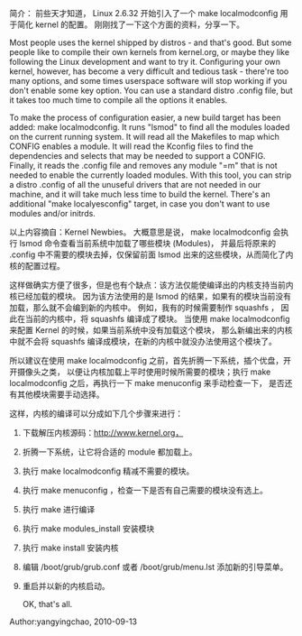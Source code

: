 简介：
前些天才知道， Linux 2.6.32 开始引入了一个 make localmodconfig 用于简化 kernel 的配置。 
刚刚找了一下这个方面的资料，分享一下。


Most people uses the kernel shipped by distros - and that's good. But some people like to compile their own kernels from kernel.org, or maybe they like following the Linux development and want to try it. Configuring your own kernel, however, has become a very difficult and tedious task - there're too many options, and some times userspace software will stop working if you don't enable some key option. You can use a standard distro .config file, but it takes too much time to compile all the options it enables.

To make the process of configuration easier, a new build target has been added: make localmodconfig. It runs "lsmod" to find all the modules loaded on the current running system. It will read all the Makefiles to map which CONFIG enables a module. It will read the Kconfig files to find the dependencies and selects that may be needed to support a CONFIG. Finally, it reads the .config file and removes any module "=m" that is not needed to enable the currently loaded modules. With this tool, you can strip a distro .config of all the unuseful drivers that are not needed in our machine, and it will take much less time to build the kernel. There's an additional "make localyesconfig" target, in case you don't want to use modules and/or initrds.

以上内容摘自：Kernel Newbies。
大概意思是说， make localmodconfig 会执行 lsmod 命令查看当前系统中加载了哪些模块 (Modules)， 并最后将原来的 .config 中不需要的模块去掉，仅保留前面 lsmod 出来的这些模块，从而简化了内核的配置过程。 



这样做确实方便了很多，但是也有个缺点：该方法仅能使编译出的内核支持当前内核已经加载的模块。
因为该方法使用的是 lsmod 的结果，如果有的模块当前没有加载，那么就不会编到新的内核中。
例如，我有的时候需要制作 squashfs ， 因此在当前的内核中，将 squashfs 编译成了模块。 当使用 make localmodconfig 来配置 Kernel 的时候，如果当前系统中没有加载这个模块， 那么新编出来的内核中就不会将 squashfs 编译成模块，在新的内核中就没办法使用这个模块了。


所以建议在使用 make localmodconfig 之前，首先折腾一下系统，插个优盘，开开摄像头之类， 以便让内核加载上平时使用时候所需要的模块；执行 make localmodconfig 之后，再执行一下 make menuconfig 来手动检查一下， 是否还有其他模块需要手动选择。

这样，内核的编译可以分成如下几个步骤来进行：

1. 下载解压内核源码：http://www.kernel.org， 

2. 折腾一下系统，让它将合适的 module 都加载上。

3. 执行 make localmodconfig 精减不需要的模块。

4. 执行 make menuconfig ，检查一下是否有自己需要的模块没有选上。

5. 执行 make 进行编译

6. 执行 make modules_install 安装模块

7. 执行 make install 安装内核

8. 编辑 /boot/grub/grub.conf 或者 /boot/grub/menu.lst 添加新的引导菜单。

9. 重启并以新的内核启动。

   OK, that's all.

Author:yangyingchao, 2010-09-13
